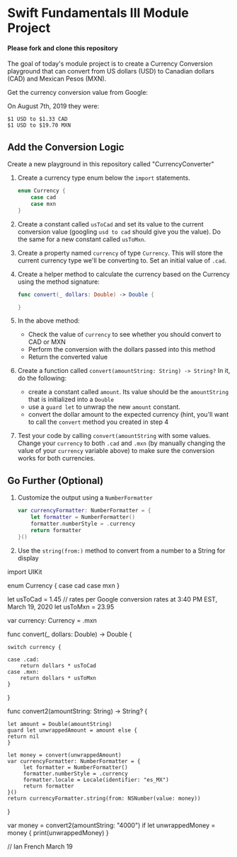 # Swift Fundamentals III Module Project

#### **Please fork and clone this repository**

The goal of today's module project is to create a Currency Conversion playground that can convert from US dollars (USD) to Canadian dollars (CAD) and Mexican Pesos (MXN).

Get the currency conversion value from Google:

On August 7th, 2019 they were:

	$1 USD to $1.33 CAD
	$1 USD to $19.70 MXN

## Add the Conversion Logic

Create a new playground in this repository called "CurrencyConverter"

1. Create a currency type enum below the `import` statements.

	```swift
	enum Currency {
	    case cad
	    case mxn
	}
	```
2. Create a constant called `usToCad` and set its value to the current conversion value (googling `usd to cad` should give you the value). Do the same for a new constant called `usToMxn`.
3. Create a property named `currency` of type `Currency`. This will store the current currency type we'll be converting to. Set an initial value of `.cad`.
4. Create a helper method to calculate the currency based on the Currency using the method signature:
	```swift
	func convert(_ dollars: Double) -> Double {
	
	}
	```
5. In the above method:
    * Check the value of `currency` to see whether you should convert to CAD or MXN
    * Perform the conversion with the dollars passed into this method
    * Return the converted value
6. Create a function called `convert(amountString: String) -> String?` In it, do the following:
    * create a constant called `amount`. Its value should be the `amountString` that is initialized into a `Double`
    * use a `guard let` to unwrap the new `amount` constant.
    * convert the dollar amount to the expected currency (hint, you'll want to call the `convert` method you created in step 4
7. Test your code by calling `convert(amountString` with some values. Change your `currency` to both `.cad` and `.mxn` (by manually changing the value of your `currency` variable above) to make sure the conversion works for both currencies.


## Go Further (Optional)

1. Customize the output using a `NumberFormatter`

	```swift
	var currencyFormatter: NumberFormatter = {
	    let formatter = NumberFormatter()
	    formatter.numberStyle = .currency
	    return formatter
	}()
	```

2. Use the `string(from:)` method to convert from a number to a String for display


import UIKit

enum Currency {
    case cad
    case mxn
}

let usToCad = 1.45   // rates per Google conversion rates at 3:40 PM EST, March 19, 2020
let usToMxn =  23.95

var currency: Currency = .mxn


    

func convert(_ dollars: Double) -> Double {
    
    switch currency {
        
    case .cad:
        return dollars * usToCad
    case .mxn:
        return dollars * usToMxn
    }
}


func convert2(amountString: String) -> String? {
    
    let amount = Double(amountString)
    guard let unwrappedAmount = amount else {
    return nil
    }
   
    let money = convert(unwrappedAmount)
    var currencyFormatter: NumberFormatter = {
         let formatter = NumberFormatter()
         formatter.numberStyle = .currency
         formatter.locale = Locale(identifier: "es_MX")
         return formatter
    }()
    return currencyFormatter.string(from: NSNumber(value: money))
}


var money = convert2(amountString: "4000")
if let unwrappedMoney = money {
    print(unwrappedMoney)
}

// Ian French March 19
